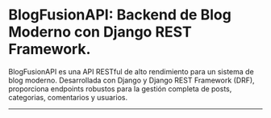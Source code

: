 # BlogFusionAPI: Backend de Blog Moderno con Django REST Framework.

BlogFusionAPI es una API RESTful de alto rendimiento para un sistema de blog moderno. Desarrollada con Django y Django REST Framework (DRF), proporciona endpoints robustos para la gestión completa de posts, categorias, comentarios y usuarios.

---
